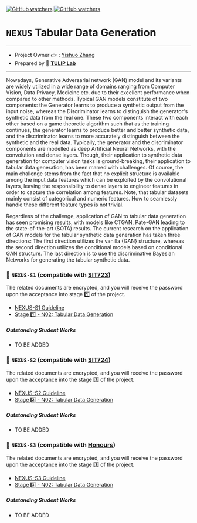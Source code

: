 [![GitHub watchers](https://img.shields.io/badge/tulip--lab-Open--Projects-brightgreen)](../README.md)
[![GitHub watchers](https://img.shields.io/badge/Module-NEXUS-orange)](https://github.com/tulip-lab#runner-nexus-research-training)

# `NEXUS` Tabular Data Generation

---
- Project Owner :point_right: : [Yishuo Zhang](https://www.tulip.org.au/members/)
- Prepared by :tulip: **[TULIP Lab](https://www.tulip.org.au/members)**
---


Nowadays, Generative Adversarial network (GAN) model and its variants are widely utilized in a wide range of domains ranging from Computer Vision, Data Privacy,  Medicine etc. due to their excellent performance when compared to other methods. Typical GAN models constitute of two components: the  Generator learns to produce a synthetic output from the input noise, whereas the  Discriminator learns to distinguish the generator's synthetic data from the real one. These two components interact with each other based on a game theoretic algorithm such that as the training continues, the generator learns to produce better and better synthetic data, and the discriminator learns to more accurately distinguish between the synthetic and the real data. Typically, the generator and the discriminator components are modelled as deep Artificial Neural Networks, with the convolution and dense layers. Though, their application to synthetic data generation for computer vision tasks is ground-breaking, their application to tabular data generation, has been marred with challenges. Of course, the main challenge stems from the fact that no explicit structure is available among the input data features which can be exploited by the convolutional layers, leaving the responsibility to dense layers to engineer features in order to capture the correlation among features. Note, that tabular datasets mainly consist of categorical and numeric features. How to seamlessly handle these different feature types is not trivial.

Regardless of the challenge, application of GAN to tabular data generation has seen promising results, with models like CTGAN, Pate-GAN leading to the state-of-the-art (SOTA) results. The current research on the application of GAN models for the tabular synthetic data generation has taken three directions: The first direction utilizes the vanilla {GAN} structure, whereas the second direction utilizes the conditional models based on conditional GAN structure. The last direction is to use the discriminative Bayesian Networks for generating the tabular synthetic data.

### :notebook_with_decorative_cover: `NEXUS-S1` (compatible with [SIT723](https://www.deakin.edu.au/courses/unit?unit=SIT723))

The related documents are encrypted, and you will receive the password upon the acceptance into stage :one: of the project. 

- [NEXUS-S1 Guideline](https://github.com/tulip-lab/handouts/blob/main/nexus/Nexus-S1.pdf) 
- [Stage :one: - N02: Tabular Data Generation](https://github.com/tulip-lab/handouts/blob/main/nexus/N02-S1.pdf) 

##### Outstanding Student Works

- TO BE ADDED

### :notebook_with_decorative_cover: `NEXUS-S2` (compatible with [SIT724](https://www.deakin.edu.au/courses/unit?unit=SIT724))

The related documents are encrypted, and you will receive the password upon the acceptance into the stage :two: of the project. 

- [NEXUS-S2 Guideline](https://github.com/tulip-lab/handouts/blob/main/nexus/Nexus-S2.pdf) 
- [Stage :two: - N02: Tabular Data Generation](https://github.com/tulip-lab/handouts/blob/main/nexus/N02-S2.pdf) 

##### Outstanding Student Works

- TO BE ADDED


### :notebook_with_decorative_cover: `NEXUS-S3` (compatible with [Honours](https://www.deakin.edu.au/course/bachelor-information-technology-honours))


The related documents are encrypted, and you will receive the password upon the acceptance into the stage :three: of the project. 

- [NEXUS-S3 Guideline](https://github.com/tulip-lab/handouts/blob/main/nexus/Nexus-S3.pdf) 
- [Stage :three: - N02: Tabular Data Generation](https://github.com/tulip-lab/handouts/blob/main/nexus/N02-S3.pdf) 

##### Outstanding Student Works

- TO BE ADDED
